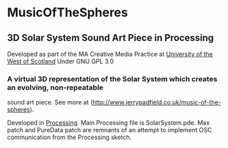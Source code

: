# MusicOfTheSpheres
## 3D Solar System Sound Art Piece in Processing

Developed as part of the MA Creative Media Practice at [University of the West of Scotland](http://uws.ac.uk)
Under GNU GPL 3.0

### A virtual 3D representation of the Solar System which creates an evolving, non-repeatable
sound art piece. See more at (http://www.jerrypadfield.co.uk/music-of-the-spheres). 

Developed in [Processing](http://processing.org). Main Processing file is SolarSystem.pde. Max patch and PureData patch are remnants of an attempt to implement OSC communication from the Processing sketch.
